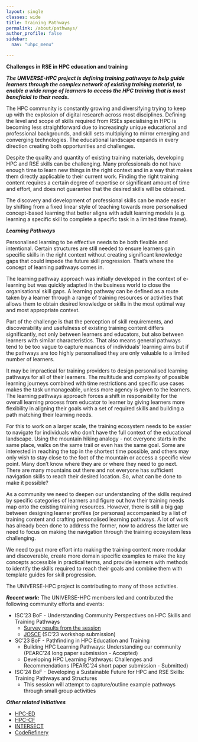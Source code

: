 ```yaml
---
layout: single
classes: wide
title: Training Pathways
permalink: /about/pathways/
author_profile: false
sidebar:
  nav: "uhpc_menu"

---
```

**Challenges in RSE in HPC education and training**

***The UNIVERSE-HPC project is defining training pathways to help guide learners through the complex network of existing training material, to enable a wide range of learners to access the HPC training that is most beneficial to their needs.***

The HPC community is constantly growing and diversifying trying to keep up with the explosion of digital research across most disciplines. Defining the level and scope of skills required from RSEs specialising in HPC is becoming less straightforward due to  increasingly unique educational and professional backgrounds, and skill sets multiplying to mirror emerging and converging technologies. The educational landscape expands in every direction creating both opportunities and challenges. 

Despite the quality and quantity of existing training materials, developing HPC and RSE skills can be challenging. Many professionals do not have enough time to learn new things in the right context and in a way that makes them directly applicable to their current work. Finding the right training content requires a certain degree of expertise or significant amount of time and effort, and does not guarantee that the desired skills will be obtained.

The discovery and development of professional skills can be made easier by shifting from a fixed linear style of teaching towards more personalised concept-based learning that better aligns with adult learning models (e.g. learning a specific skill to complete a specific task in a limited time frame).

***Learning Pathways***

Personalised learning to be effective needs to be both flexible and intentional. Certain structures are still needed to ensure learners gain specific skills in the right context without creating significant knowledge gaps that could impede the future skill progression.  That’s where the concept of learning pathways comes in. 

The learning pathway approach was initially developed in the context of e-learning but was quickly adapted in the business world to close the organisational skill gaps. A learning pathway can be defined as a route taken by a learner through a range of training resources or activities that allows them to obtain desired knowledge or skills in the most optimal way and most appropriate context. 

Part of the challenge is that the perception of skill requirements, and discoverability and usefulness of existing training content differs significantly, not only between learners and educators, but also between learners with similar characteristics. That also means general pathways tend to be too vague to capture nuances of individuals’ learning aims but if the pathways are too highly personalised they are only valuable to a limited number of learners. 

It may be impractical for training providers to design personalised learning pathways for all of their learners. The multitude and complexity of possible learning journeys combined with time restrictions and specific use cases makes the task unmanageable, unless more agency is given to the learners. The learning pathways approach forces a shift in responsibility for the overall learning process from educator to learner by giving learners more flexibility in aligning their goals with a set of required skills and building a path matching their learning needs.  

For this to work on a larger scale, the training ecosystem needs to be easier to navigate for individuals who don’t have the full context of the educational landscape. Using the mountain hiking analogy - not everyone starts in the same place, walks on the same trail or even has the same goal. Some are interested in reaching the top in the shortest time possible, and others may only wish to stay close to the foot of the mountain or access a specific view point. Many don’t know where they are or where they need to go next. There are many mountains out there and not everyone has sufficient navigation skills to reach their desired location. So, what can be done to make it possible?

As a community we need to deepen our understanding of the skills required by specific categories of learners and figure out how their training needs map onto the existing training resources. However, there is still a big gap between designing learner profiles (or personas) accompanied by a list of training content and crafting personalised learning pathways. A lot of work has already been done to address the former, now to address the latter we need to focus on making the navigation through the training ecosystem less challenging. 

We need to put more effort into making the training content more modular and discoverable, create more domain specific examples to make the key concepts accessible in practical terms, and provide learners with methods to identify the skills required to reach their goals and combine them with template guides for skill progression. 

The UNIVERSE-HPC project is contributing to many of those activities.

***Recent work:***
The UNIVERSE-HPC members led and contributed the following community efforts and events:

- ISC’23 BoF  - Understanding Community Perspectives on HPC Skills and Training Pathways 
   - [Survey results from the session](https://zenodo.org/records/8321376) 
   - [JOSCE](https://doi.org/10.22369/issn.2153-4136/15/1/9) (SC’23 workshop submission)
- SC’23 BoF - Pathfinding in HPC Education and Training
   - Building HPC Learning Pathways: Understanding our community (PEARC’24 long paper submission - Accepted)
   - Developing HPC Learning Pathways: Challenges and Recommendations (PEARC’24 short paper submission - Submitted)
- ISC’24 BoF - Developing a Sustainable Future for HPC and RSE Skills: Training Pathways and Structures 
   - This session will attempt to capture/outline example pathways through small group activities 


***Other related initiatives***

- [HPC-ED](https://hpc-ed.github.io/)
- [HPC-CF](https://www.hpc-certification.org/)
- [INTERSECT](https://intersect-training.org/)
- [CodeRefinery](https://coderefinery.org/)

